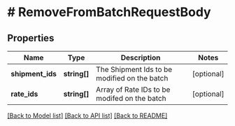 # # RemoveFromBatchRequestBody

## Properties

Name | Type | Description | Notes
------------ | ------------- | ------------- | -------------
**shipment_ids** | **string[]** | The Shipment Ids to be modified on the batch | [optional]
**rate_ids** | **string[]** | Array of Rate IDs to be modifed on the batch | [optional]

[[Back to Model list]](../../README.md#models) [[Back to API list]](../../README.md#endpoints) [[Back to README]](../../README.md)
